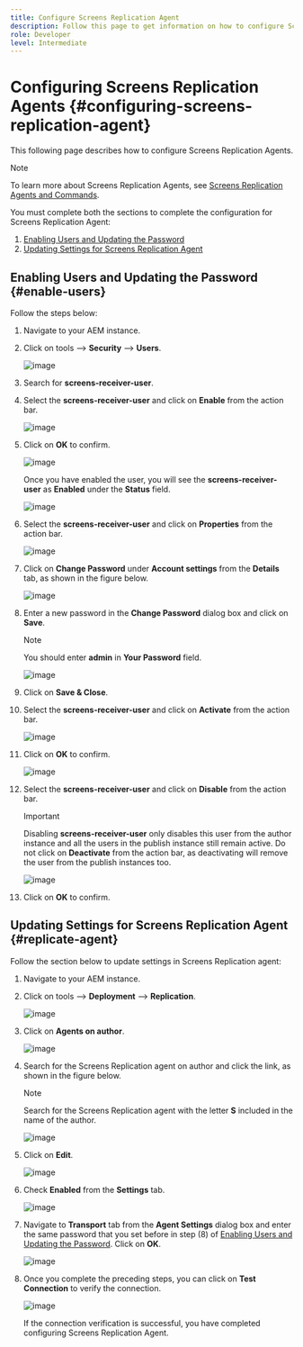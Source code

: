 ```yaml
---
title: Configure Screens Replication Agent
description: Follow this page to get information on how to configure Screens Replication Agent.
role: Developer
level: Intermediate
---
```


# Configuring Screens Replication Agents {#configuring-screens-replication-agent}

This following page describes how to configure Screens Replication Agents.

>[!NOTE]
>To learn more about Screens Replication Agents, see [Screens Replication Agents and Commands](https://experienceleague.adobe.com/docs/experience-manager-screens/user-guide/administering/author-publish/author-publish-architecture-overview.html?lang=en#screens-replication-agents-and-commands).

You must complete both the sections to complete the configuration for Screens Replication Agent:

1. [Enabling Users and Updating the Password](#enable-users)
1. [Updating Settings for Screens Replication Agent](#replicate-agent)

## Enabling Users and Updating the Password {#enable-users}

Follow the steps below:

1. Navigate  to your AEM instance.

1. Click on tools --> **Security** --> **Users**.

   ![image](/help/user-guide/assets/screens-replication/screens-replication1.png)

1. Search for **screens-receiver-user**.

1. Select the **screens-receiver-user** and click on **Enable** from the action bar.

   ![image](/help/user-guide/assets/screens-replication/screens-replication2.png)

1. Click on **OK** to confirm.

   ![image](/help/user-guide/assets/screens-replication/screens-replication3.png)

   Once you have enabled the user, you will see the **screens-receiver-user** as **Enabled** under the **Status** field.

   ![image](/help/user-guide/assets/screens-replication/screens-replication4.png)

1. Select the **screens-receiver-user** and click on **Properties** from the action bar.

   ![image](/help/user-guide/assets/screens-replication/screens-replication5.png)

1. Click on **Change Password** under **Account settings** from the **Details** tab, as shown in the figure below.

   ![image](/help/user-guide/assets/screens-replication/screens-replication6.png)

1. Enter a new password in the **Change Password** dialog box and click on **Save**.

   >[!NOTE]
   >You should enter **admin** in **Your Password** field.

   ![image](/help/user-guide/assets/screens-replication/screens-replication7.png)

1. Click on **Save & Close**.

1. Select the **screens-receiver-user** and click on **Activate** from the action bar.

   ![image](/help/user-guide/assets/screens-replication/screens-replication8.png)

1. Click on **OK** to confirm.

   ![image](/help/user-guide/assets/screens-replication/screens-replication9.png)

1. Select the **screens-receiver-user** and click on **Disable** from the action bar.

   >[!IMPORTANT]
   > Disabling **screens-receiver-user** only disables this user from the author instance and all the users in the publish instance still remain active. Do not click on **Deactivate** from the action bar, as deactivating will remove the user from the publish instances too.

   ![image](/help/user-guide/assets/screens-replication/screens-replication10.png)

1. Click on **OK** to confirm.

## Updating Settings for Screens Replication Agent {#replicate-agent}

Follow the section below to update settings in Screens Replication agent:

1. Navigate to your AEM instance.

1. Click on tools --> **Deployment** --> **Replication**.

   ![image](/help/user-guide/assets/screens-replication/screens-replication1a.png)

1. Click on **Agents on author**.

   ![image](/help/user-guide/assets/screens-replication/screens-replication1b.png)

1. Search for the Screens Replication agent on author and click the link, as shown in the figure below.

   >[!NOTE]
   >Search for the Screens Replication agent with the letter **S** included in the name of the author.

   ![image](/help/user-guide/assets/screens-replication/screens-replication1c.png)

1. Click on **Edit**.

   ![image](/help/user-guide/assets/screens-replication/screens-replication1d.png)

1. Check **Enabled** from the **Settings** tab.

   ![image](/help/user-guide/assets/screens-replication/screens-replication1e.png)

1. Navigate to **Transport** tab from the **Agent Settings** dialog box and enter the same password that you set before in step (8) of [Enabling Users and Updating the Password](#enable-users). Click on **OK**.

   ![image](/help/user-guide/assets/screens-replication/screens-replication1f.png)

1. Once you complete the preceding steps, you can click on **Test Connection** to verify the connection.

   ![image](/help/user-guide/assets/screens-replication/screens-replication1g.png)

   If the connection verification is successful, you have completed configuring Screens Replication Agent.